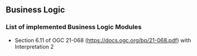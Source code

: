 ## Business Logic


### List of implemented Business Logic Modules

- Section 6.11 of OGC 21-068 (https://docs.ogc.org/bp/21-068.pdf) with Interpretation 2


